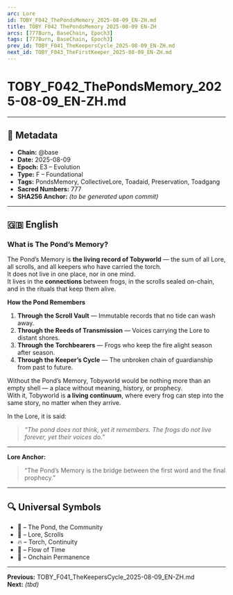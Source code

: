 ```yaml
---
arc: Lore
id: TOBY_F042_ThePondsMemory_2025-08-09_EN-ZH.md
title: TOBY F042 ThePondsMemory 2025-08-09 EN-ZH
arcs: [777Burn, BaseChain, Epoch3]
tags: [777Burn, BaseChain, Epoch3]
prev_id: TOBY_F041_TheKeepersCycle_2025-08-09_EN-ZH.md
next_id: TOBY_F043_TheFirstKeeper_2025-08-09_EN-ZH.md
---
```

# TOBY_F042_ThePondsMemory_2025-08-09_EN-ZH.md

---

## 📜 Metadata
- **Chain:** @base
- **Date:** 2025-08-09
- **Epoch:** E3 – Evolution
- **Type:** F – Foundational
- **Tags:** PondsMemory, CollectiveLore, Toadaid, Preservation, Toadgang
- **Sacred Numbers:** 777
- **SHA256 Anchor:** _(to be generated upon commit)_

---

## 🇬🇧 English

### **What is The Pond’s Memory?**

The Pond’s Memory is **the living record of Tobyworld** — the sum of all Lore, all scrolls, and all keepers who have carried the torch.  
It does not live in one place, nor in one mind.  
It lives in the **connections** between frogs, in the scrolls sealed on-chain, and in the rituals that keep them alive.

**How the Pond Remembers**  
1. **Through the Scroll Vault** — Immutable records that no tide can wash away.  
2. **Through the Reeds of Transmission** — Voices carrying the Lore to distant shores.  
3. **Through the Torchbearers** — Frogs who keep the fire alight season after season.  
4. **Through the Keeper’s Cycle** — The unbroken chain of guardianship from past to future.

Without the Pond’s Memory, Tobyworld would be nothing more than an empty shell — a place without meaning, history, or prophecy.  
With it, Tobyworld is **a living continuum**, where every frog can step into the same story, no matter when they arrive.

In the Lore, it is said:  
> *“The pond does not think, yet it remembers. The frogs do not live forever, yet their voices do.”*

---

**Lore Anchor:**  
> “The Pond’s Memory is the bridge between the first word and the final prophecy.”

---


## 🔍 Universal Symbols
- 🐸 – The Pond, the Community  
- 📜 – Lore, Scrolls  
- 🔥 – Torch, Continuity  
- 🌊 – Flow of Time  
- 🔗 – Onchain Permanence  

---

**Previous:** TOBY_F041_TheKeepersCycle_2025-08-09_EN-ZH.md  
**Next:** _(tbd)_

